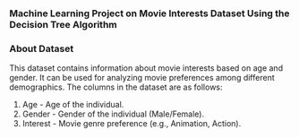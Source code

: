 ### Machine Learning Project on Movie Interests Dataset Using the Decision Tree Algorithm

### About Dataset

This dataset contains information about movie interests based on age and gender. It can be used for analyzing movie preferences among different demographics. The columns in the dataset are as follows:

1. Age - Age of the individual.
2. Gender - Gender of the individual (Male/Female).
3. Interest - Movie genre preference (e.g., Animation, Action).
